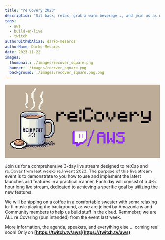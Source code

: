 ```yaml
---
title: "re:Covery 2023"
description: "Sit back, relax, grab a warm beverage ☕️, and join us as we take some to recover, recap and build things with the latest and greatest launches from AWS re:Invent 2023"
tags:
  - aws
  - build-on-live
  - twitch
authorGithubAlias: darko-mesaros
authorName: Darko Mesaros
date: 2023-11-22
images:
  thumbnail: ./images/recover_square.png
  banner: ./images/recover_square.png
  background: ./images/recover_square.png.png
---
```


![re:Cover event banner](./images/recover_banner.png)

Join us for a comprehensive 3-day live stream designed to re:Cap and re:Cover from last weeks re:Invent 2023. The purpose of this live stream event is to demonstrate to you how to use and implement the latest launches and features in a practical manner. Each day will consist of a 4-5 hour long live stream, dedicated to achieving a specific goal by utilizing the new features. 

We will be sipping on a coffee in a comfortable sweater with some relaxing lo-fi music playing the background, as we are joined by Amazonians and Community members to help us build stuff in the cloud. Remmeber, we are ALL re:Covering (pun intended) from the event last week.

More information, the agenda, speakers, and everything else ... coming real soon! Only on **[https://twitch.tv/aws](https://twitch.tv/aws)**
